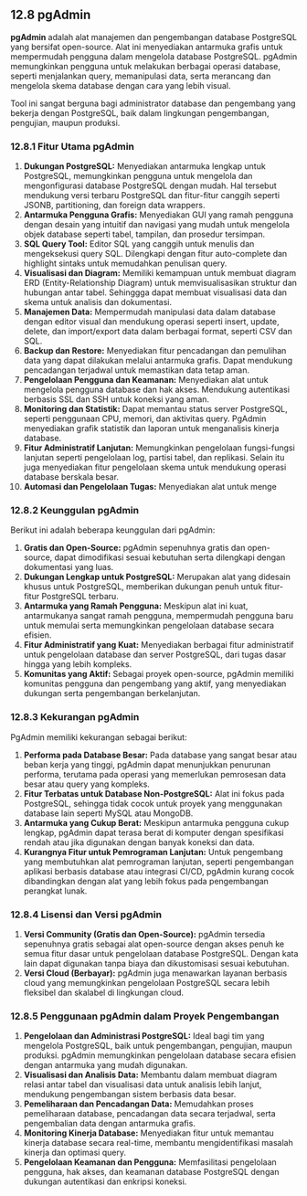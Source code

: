 ## 12.8 pgAdmin

**pgAdmin** adalah alat manajemen dan pengembangan database PostgreSQL yang bersifat open-source. Alat ini menyediakan antarmuka grafis untuk mempermudah pengguna dalam mengelola database PostgreSQL.
pgAdmin memungkinkan pengguna untuk melakukan berbagai operasi database, seperti menjalankan query, memanipulasi data, serta merancang dan mengelola skema database dengan cara yang lebih visual.

Tool ini sangat berguna bagi administrator database dan pengembang yang bekerja dengan PostgreSQL, baik dalam lingkungan pengembangan, pengujian, maupun produksi.

### **12.8.1 Fitur Utama pgAdmin**

1. **Dukungan PostgreSQL:** Menyediakan antarmuka lengkap untuk PostgreSQL, memungkinkan pengguna untuk mengelola dan mengonfigurasi database PostgreSQL dengan mudah. Hal tersebut mendukung versi terbaru PostgreSQL dan fitur-fitur canggih seperti JSONB, partitioning, dan foreign data wrappers.
2. **Antarmuka Pengguna Grafis:** Menyediakan GUI yang ramah pengguna dengan desain yang intuitif dan navigasi yang mudah untuk mengelola objek database seperti tabel, tampilan, dan prosedur tersimpan.
3. **SQL Query Tool:** Editor SQL yang canggih untuk menulis dan mengeksekusi query SQL. Dilengkapi dengan fitur auto-complete dan highlight sintaks untuk memudahkan penulisan query.
4. **Visualisasi dan Diagram:** Memiliki kemampuan untuk membuat diagram ERD (Entity-Relationship Diagram) untuk memvisualisasikan struktur dan hubungan antar tabel. Sehinggga dapat membuat visualisasi data dan skema untuk analisis dan dokumentasi.
5. **Manajemen Data:** Mempermudah manipulasi data dalam database dengan editor visual dan mendukung operasi seperti insert, update, delete, dan import/export data dalam berbagai format, seperti CSV dan SQL.
6. **Backup dan Restore:** Menyediakan fitur pencadangan dan pemulihan data yang dapat dilakukan melalui antarmuka grafis. Dapat mendukung pencadangan terjadwal untuk memastikan data tetap aman.
7. **Pengelolaan Pengguna dan Keamanan:** Menyediakan alat untuk mengelola pengguna database dan hak akses. Mendukung autentikasi berbasis SSL dan SSH untuk koneksi yang aman.
8. **Monitoring dan Statistik:** Dapat memantau status server PostgreSQL, seperti penggunaan CPU, memori, dan aktivitas query. PgAdmin menyediakan grafik statistik dan laporan untuk menganalisis kinerja database.
9. **Fitur Administratif Lanjutan:** Memungkinkan pengelolaan fungsi-fungsi lanjutan seperti pengelolaan log, partisi tabel, dan replikasi. Selain itu juga menyediakan fitur pengelolaan skema untuk mendukung operasi database berskala besar.
10. **Automasi dan Pengelolaan Tugas:** Menyediakan alat untuk menge

### **12.8.2 Keunggulan pgAdmin**

Berikut ini adalah beberapa keunggulan dari pgAdmin:

1. **Gratis dan Open-Source:** pgAdmin sepenuhnya gratis dan open-source, dapat dimodifikasi sesuai kebutuhan serta dilengkapi dengan dokumentasi yang luas.
2. **Dukungan Lengkap untuk PostgreSQL:** Merupakan alat yang didesain khusus untuk PostgreSQL, memberikan dukungan penuh untuk fitur-fitur PostgreSQL terbaru.
3. **Antarmuka yang Ramah Pengguna:** Meskipun alat ini kuat, antarmukanya sangat ramah pengguna, mempermudah pengguna baru untuk memulai serta memungkinkan pengelolaan database secara efisien.
4. **Fitur Administratif yang Kuat:** Menyediakan berbagai fitur administratif untuk pengelolaan database dan server PostgreSQL, dari tugas dasar hingga yang lebih kompleks.
5. **Komunitas yang Aktif:** Sebagai proyek open-source, pgAdmin memiliki komunitas pengguna dan pengembang yang aktif, yang menyediakan dukungan serta pengembangan berkelanjutan.

### **12.8.3 Kekurangan pgAdmin**

PgAdmin memiliki kekurangan sebagai berikut:

1. **Performa pada Database Besar:** Pada database yang sangat besar atau beban kerja yang tinggi, pgAdmin dapat menunjukkan penurunan performa, terutama pada operasi yang memerlukan pemrosesan data besar atau query yang kompleks.
2. **Fitur Terbatas untuk Database Non-PostgreSQL:** Alat ini fokus pada PostgreSQL, sehingga tidak cocok untuk proyek yang menggunakan database lain seperti MySQL atau MongoDB.
3. **Antarmuka yang Cukup Berat:** Meskipun antarmuka pengguna cukup lengkap, pgAdmin dapat terasa berat di komputer dengan spesifikasi rendah atau jika digunakan dengan banyak koneksi dan data.
4. **Kurangnya Fitur untuk Pemrograman Lanjutan:** Untuk pengembang yang membutuhkan alat pemrograman lanjutan, seperti pengembangan aplikasi berbasis database atau integrasi CI/CD, pgAdmin kurang cocok dibandingkan dengan alat yang lebih fokus pada pengembangan perangkat lunak.

### **12.8.4 Lisensi dan Versi pgAdmin**

1. **Versi Community (Gratis dan Open-Source):** pgAdmin tersedia sepenuhnya gratis sebagai alat open-source dengan akses penuh ke semua fitur dasar untuk pengelolaan database PostgreSQL. Dengan kata lain dapat digunakan tanpa biaya dan dikustomisasi sesuai kebutuhan.
2. **Versi Cloud (Berbayar):** pgAdmin juga menawarkan layanan berbasis cloud yang memungkinkan pengelolaan PostgreSQL secara lebih fleksibel dan skalabel di lingkungan cloud.

### **12.8.5 Penggunaan pgAdmin dalam Proyek Pengembangan**

1. **Pengelolaan dan Administrasi PostgreSQL:** Ideal bagi tim yang mengelola PostgreSQL, baik untuk pengembangan, pengujian, maupun produksi. pgAdmin memungkinkan pengelolaan database secara efisien dengan antarmuka yang mudah digunakan.
2. **Visualisasi dan Analisis Data:** Membantu dalam membuat diagram relasi antar tabel dan visualisasi data untuk analisis lebih lanjut, mendukung pengembangan sistem berbasis data besar.
3. **Pemeliharaan dan Pencadangan Data:** Memudahkan proses pemeliharaan database, pencadangan data secara terjadwal, serta pengembalian data dengan antarmuka grafis.
4. **Monitoring Kinerja Database:** Menyediakan fitur untuk memantau kinerja database secara real-time, membantu mengidentifikasi masalah kinerja dan optimasi query.
5. **Pengelolaan Keamanan dan Pengguna:** Memfasilitasi pengelolaan pengguna, hak akses, dan keamanan database PostgreSQL dengan dukungan autentikasi dan enkripsi koneksi.
